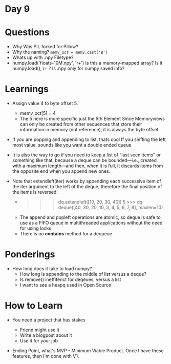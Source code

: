 Day 9
=====


Questions
=========
  * Why Was PIL forked for Pillow?
  * Why the naming? `memv_oct = memv.cast('B')`
  * Whats up with .npy Filetype?
  * numpy.load('floats-10M.npy', 'r+')
    Is this a memory-mapped array? Is it numpy.load(), r+  ?
    Is .npy only for numpy saved info?


Learnings
=========
  * Assign value 4 to byte offset 5.
    * memv_oct[5] = 4
    - The 5 here is more specific just the 5th Element
      Since Memoryviews can only be created from other sequences
      that store their information in memory (not reference),
      it is always the byte offset

  * If you are popping and appending to list, thats cool
    If you shifting the left most value. sounds like you
    want a double ended queue
  * It is also the way to go if you need to keep a list of “last seen items” or something like that, because a deque can be bounded—i.e., created with a maximum length—and then, when it is full, it discards items from the opposite end when you append new ones.
  * Note that extendleft(iter) works by appending each successive item of the iter argument to the left of the deque, therefore the final position of the items is reversed.
    - >>> dq.extendleft([10, 20, 30, 40])  5
			>>> dq
			deque([40, 30, 20, 10, 3, 4, 5, 6, 7, 8], maxlen=10)
	* The append and popleft operations are atomic, so deque is safe to use as a FIFO queue in multithreaded applications without the need for using locks.
	* There is no __contains__ method for a dequeue


Ponderings
==========
  * How long does it take to load numpy?
	* How long is appending to the middle of list versus a deque?
	* Is remove() ineffifenct for deqeues, versus a list
	* I want to see a heapq used in Open Source


How to Learn
============
  * You need a project that has stakes
    - Friend might use it
    - Write a blogpost about it
    - Use it for your job

  * Ending Point, what's MVP - Minimum Viable Product.
    Once I have these features, then I'm done with V1.









